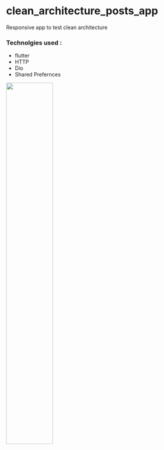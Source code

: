 # clean_architecture_posts_app

 Responsive app to test clean architecture

 ### Technolgies used : 
 - flutter
 - HTTP
 - Dio
 - Shared Prefernces
   

 [<img src = "https://github.com/AdhamAlgohary/clean_architecture_posts_app/assets/164276980/650a72fa-6585-407e-a46c-a5ea2366cacc" width="50%">](https://www.youtube.com/watch?v=RoEwKgeR6-k)


